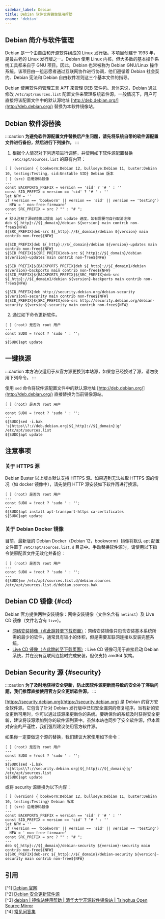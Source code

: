 ```yaml
---
sidebar_label: Debian
title: Debian 软件仓库镜像使用帮助
cname: 'debian'
---
```


## Debian 简介与软件管理

Debian 是一个由自由和开源软件组成的 Linux 发行版。本项目创建于 1993 年，是最古老的 Linux 发行版之一。Debian 使用 Linux 内核，但大多数的基本操作系统工具都来自于 GNU 项目。因此，Debian 也常被称为 Debian GNU/Linux 操作系统。该项目由一组志愿者通过互联网协作进行协调，他们遵循着 Debian 社会契约、Debian 宪法和 Debian 自由软件准则这三个基本文件的指导。

Debian 使用软件包管理工具 APT 来管理 DEB 软件包。具体来说，Debian 通过修改 `/etc/apt/sources.list` 配置文件来管理系统软件源。一般情况下，用户可直接将该配置文件中的默认源地址 [http://deb.debian.org/](http://deb.debian.org/) 替换为本软件镜像站。

## Debian 软件源替换

:::caution
**为避免软件源配置文件替换后产生问题，请先将系统自带的软件源配置文件进行备份，然后进行下列操作。**
:::

1. 根据个人情况对下列选项进行调整，并使用如下软件源配置替换 `/etc/apt/sources.list` 的原有内容：

```shell varcode
[ ] (version) { bookworm:Debian 12, bullseye:Debian 11, buster:Debian 10, testing:Testing, sid:Unstable SID} Debian 版本
[ ] (src) 启用源码镜像
---
const BACKPORTS_PREFIX = version == 'sid' ? '# ' : ''
const SID_PREFIX = version == 'sid' ? '# ' : ''
let NFW = ''
if (version == 'bookworm' || version == 'sid' || version == 'testing') 
  NFW = ' non-free-firmware'
const SRC_PREFIX = src ? "" : "# ";
---
# 默认注释了源码镜像以提高 apt update 速度，如有需要可自行取消注释
deb ${_http}://${_domain}/debian ${version} main contrib non-free${NFW}
${SRC_PREFIX}deb-src ${_http}://${_domain}/debian ${version} main contrib non-free${NFW}

${SID_PREFIX}deb ${_http}://${_domain}/debian ${version}-updates main contrib non-free${NFW}
${SID_PREFIX}${SRC_PREFIX}deb-src ${_http}://${_domain}/debian ${version}-updates main contrib non-free${NFW}

${SID_PREFIX}${BACKPORTS_PREFIX}deb ${_http}://${_domain}/debian ${version}-backports main contrib non-free${NFW}
${SID_PREFIX}${BACKPORTS_PREFIX}${SRC_PREFIX}deb-src ${_http}://${_domain}/debian ${version}-backports main contrib non-free${NFW}

${SID_PREFIX}deb http://security.debian.org/debian-security ${version}-security main contrib non-free${NFW}
${SID_PREFIX}${SRC_PREFIX}deb-src http://security.debian.org/debian-security ${version}-security main contrib non-free${NFW}
```

2. 通过如下命令更新软件。

```shell varcode
[ ] (root) 是否为 root 用户
---
const SUDO = !root ? 'sudo ' : '';
---
${SUDO}apt update
```

## 一键换源

:::caution
本方法仅适用于从官方源更换到本站源，如果您已经换过了源，请勿使用下列命令。
:::

使用 `sed` 命令将软件源配置文件中的默认源地址 [http://deb.debian.org/](http://deb.debian.org/) 直接替换为当前镜像源站。

```shell varcode
[ ] (root) 是否为 root 用户
---
const SUDO = !root ? 'sudo ' : '';
---
${SUDO}sed -i.bak 's|https\\?://deb.debian.org|${_http}://${_domain}|g' /etc/apt/sources.list
${SUDO}apt update
```

## 注意事项

### 关于 HTTPS 源

Debian Buster 以上版本默认支持 HTTPS 源。如果遇到无法拉取 HTTPS 源的情况（如 docker 镜像中），请先使用 HTTP 源安装如下软件再进行换源。

```shell varcode
[ ] (root) 是否为 root 用户
---
const SUDO = !root ? 'sudo ' : '';
---
${SUDO}apt install apt-transport-https ca-certificates
${SUDO}apt update
```

### 关于 Debian Docker 镜像

目前，最新版的 Debian Docker（Debian 12，bookworm）镜像将默认 apt 配置文件置于 `/etc/apt/sources.list.d` 目录中。手动替换软件源时，请使用以下指令使原配置文件无效化并备份：

```shell varcode
[ ] (root) 是否为 root 用户
---
const SUDO = !root ? 'sudo ' : '';
---
${SUDO}mv /etc/apt/sources.list.d/debian.sources /etc/apt/sources.list.d/debian.sources.bak
```

## Debian CD 镜像 {#cd}

Debian 官方提供两种安装镜像：网络安装镜像（文件名含有 `netinst`）及 Live CD 镜像（文件名含有 `live`）。

- [网络安装镜像（点此跳转至下载页面）](/release/?release=Debian)：网络安装镜像只包含安装基本系统所需的最少的软件，通常具有较小的体积，但是需要互联网连接以安装完整系统。
- [Live CD 镜像（点此跳转至下载页面）](/release/?release=Debian%20Live%20CD%20(amd64))：Live CD 镜像可用于直接启动 Debian 系统，并在没有互联网连接时完成安装，但仅支持 amd64 架构。

## Debian Security 源 {#security}

:::caution
**为了及时地获得安全更新，防止因软件源更新而导致的安全补丁滞后问题，我们推荐直接使用官方安全更新软件源。**
:::

[https://security.debian.org](https://security.debian.org) 是 Debian 的官方安全软件源。它包含了针对 Debian 发行版中已知安全漏洞的修复程序。当有新的安全更新可用时，你可以通过该源来更新你的系统。要确保你的系统及时获得安全更新，建议将该源添加到你的软件源列表中。虽然本站也同步了安全软件源，但本着对安全的严谨性，我们强烈建议使用官方软件源。

如果你一定要做这个源的替换，我们建议大家使用如下命令：

```shell varcode
[ ] (root) 是否为 root 用户
---
const SUDO = !root ? 'sudo ' : '';
---
${SUDO}sed -i.bak 's|https\\?://security.debian.org|${_http}://${_domain}|g' /etc/apt/sources.list
${SUDO}apt update
```

或将 security 源替换为以下内容：

```shell varcode
[ ] (version) { bookworm:Debian 12, bullseye:Debian 11, buster:Debian 10, testing:Testing} Debian 版本
[ ] (src) 启用源码镜像
---
const BACKPORTS_PREFIX = version == 'sid' ? '# ' : ''
const SID_PREFIX = version == 'sid' ? '# ' : ''
let NFW = ''
if (version == 'bookworm' || version == 'sid' || version == 'testing') 
  NFW = ' non-free-firmware'
const SRC_PREFIX = src ? "" : "# ";
---
deb ${_http}://${_domain}/debian-security ${version}-security main contrib non-free${NFW}
${SRC_PREFIX}deb-src ${_http}://${_domain}/debian-security ${version}-security main contrib non-free${NFW}
```

## 引用

[^1] [Debian 官网](https://wiki.debian.org/zh_CN/DebianIntroduction)  
[^2] [Debian 安全更新软件源](https://www.debian.org/security/faq.en.html#mirror)  
[^3] [debian | 镜像站使用帮助 | 清华大学开源软件镜像站 | Tsinghua Open Source Mirror](https://mirrors.tuna.tsinghua.edu.cn/help/debian/)  
[^4] [常见问答集](https://www.debian.org/CD/faq/)  
